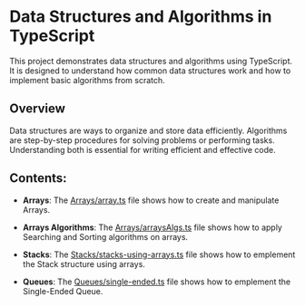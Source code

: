 # Data Structures and Algorithms in TypeScript

This project demonstrates data structures and algorithms using TypeScript. It is designed to understand how common data structures work and how to implement basic algorithms from scratch.

## Overview

Data structures are ways to organize and store data efficiently. Algorithms are step-by-step procedures for solving problems or performing tasks. Understanding both is essential for writing efficient and effective code.

## Contents:

- **Arrays**: The [Arrays/array.ts](Arrays/array.ts) file shows how to create and manipulate Arrays.

- **Arrays Algorithms**: The [Arrays/arraysAlgs.ts](Arrays/arraysAlgs.ts) file shows how to apply Searching and Sorting algorithms on arrays.

- **Stacks**: The [Stacks/stacks-using-arrays.ts](Stacks/stacks-using-arrays.ts) file shows how to emplement the Stack structure using arrays.

- **Queues**: The [Queues/single-ended.ts](Queues/single-ended.ts) file shows how to emplement the Single-Ended Queue.
